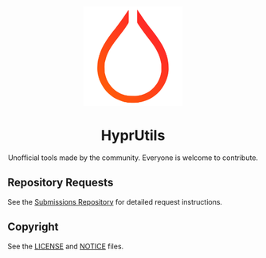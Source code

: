 <div align='center'>

<img src='../hyprutils_transparent.png' width='200' height='200'>

# HyprUtils
Unofficial tools made by the community. Everyone is welcome to contribute.

</div>

## Repository Requests
See the [Submissions Repository](https://github.com/hyprutils/submissions) for detailed request instructions.

## Copyright
See the [LICENSE](https://github.com/hyprutils/.github/blob/main/LICENSE) and [NOTICE](https://github.com/hyprutils/.github/blob/main/NOTICE) files.